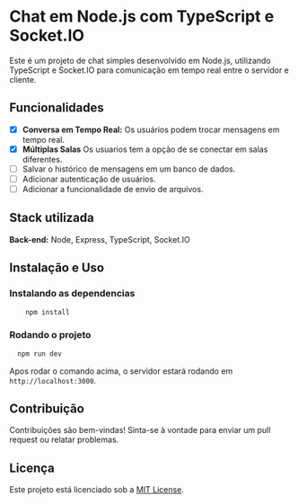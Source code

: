 # Chat em Node.js com TypeScript e Socket.IO

Este é um projeto de chat simples desenvolvido em Node.js, utilizando TypeScript e Socket.IO para comunicação em tempo real entre o servidor e cliente.

## Funcionalidades

- [X] **Conversa em Tempo Real:** Os usuários podem trocar mensagens em tempo real.
- [X] **Múltiplas Salas** Os usuarios tem a opção de se conectar em salas diferentes.
- [ ] Salvar o histórico de mensagens em um banco de dados.
- [ ] Adicionar autenticação de usuários.
- [ ] Adicionar a funcionalidade de envio de arquivos.

## Stack utilizada

**Back-end:** Node, Express, TypeScript, Socket.IO

## Instalação e Uso

### Instalando as dependencias

```bash
    npm install
```

### Rodando o projeto

```bash
  npm run dev
```
Apos rodar o comando acima, o servidor estará rodando em `http://localhost:3000`.

## Contribuição

Contribuições são bem-vindas! Sinta-se à vontade para enviar um pull request ou relatar problemas.

## Licença

Este projeto está licenciado sob a [MIT License](https://opensource.org/licenses/MIT).
